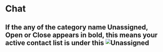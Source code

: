 # Chat

## If the any of the category name Unassigned, Open or Close appears in bold, this means your active contact list is under this  ![Unassigned](../../static/img/chats_img/tabs.jpg)